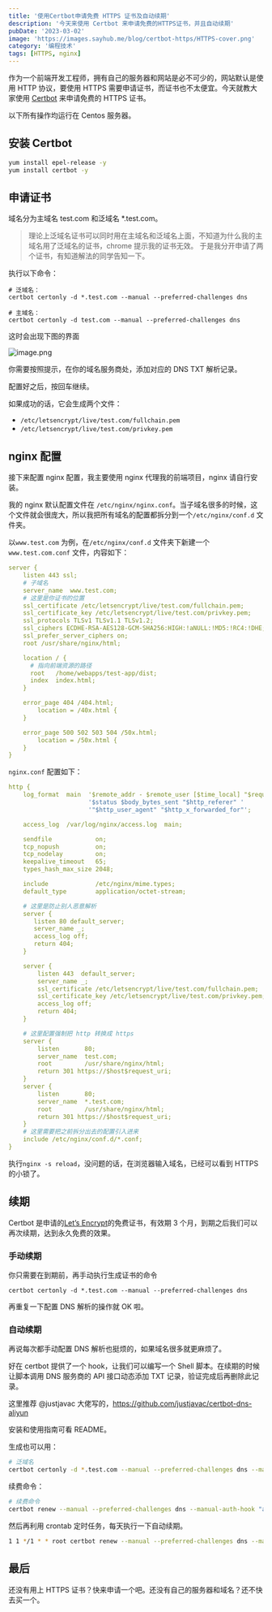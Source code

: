 ```yaml
---
title: '使用Certbot申请免费 HTTPS 证书及自动续期'
description: '今天来使用 Certbot 来申请免费的HTTPS证书，并且自动续期'
pubDate: '2023-03-02'
image: 'https://images.sayhub.me/blog/certbot-https/HTTPS-cover.png'
category: '编程技术'
tags: [HTTPS, nginx]
---
```


作为一个前端开发工程师，拥有自己的服务器和网站是必不可少的，网站默认是使用 HTTP 协议，要使用 HTTPS 需要申请证书，而证书也不太便宜。今天就教大家使用 [Certbot](https://certbot.eff.org/) 来申请免费的 HTTPS 证书。

以下所有操作均运行在 Centos 服务器。

## 安装 Certbot

```bash
yum install epel-release -y
yum install certbot -y
```

## 申请证书

域名分为主域名 test.com 和泛域名 \*.test.com。

> 理论上泛域名证书可以同时用在主域名和泛域名上面，不知道为什么我的主域名用了泛域名的证书，chrome 提示我的证书无效。
> 于是我分开申请了两个证书，有知道解法的同学告知一下。

执行以下命令：

```
# 泛域名：
certbot certonly -d *.test.com --manual --preferred-challenges dns

# 主域名：
certbot certonly -d test.com --manual --preferred-challenges dns
```

这时会出现下图的界面

![image.png](https://images.sayhub.me/blog/certbot-https/https.png)

你需要按照提示，在你的域名服务商处，添加对应的 DNS TXT 解析记录。

配置好之后，按回车继续。

如果成功的话，它会生成两个文件：

- `/etc/letsencrypt/live/test.com/fullchain.pem`
- `/etc/letsencrypt/live/test.com/privkey.pem`

## nginx 配置

接下来配置 nginx 配置，我主要使用 nginx 代理我的前端项目，nginx 请自行安装。

我的 nginx 默认配置文件在 `/etc/nginx/nginx.conf`。当子域名很多的时候，这个文件就会很庞大，所以我把所有域名的配置都拆分到一个`/etc/nginx/conf.d` 文件夹。

以`www.test.com` 为例，在`/etc/nginx/conf.d` 文件夹下新建一个 `www.test.com.conf` 文件，内容如下：

```yml
server {
    listen 443 ssl;
    # 子域名
    server_name  www.test.com;
    # 这里是你证书的位置
    ssl_certificate /etc/letsencrypt/live/test.com/fullchain.pem;
    ssl_certificate_key /etc/letsencrypt/live/test.com/privkey.pem;
    ssl_protocols TLSv1 TLSv1.1 TLSv1.2;
    ssl_ciphers ECDHE-RSA-AES128-GCM-SHA256:HIGH:!aNULL:!MD5:!RC4:!DHE;
    ssl_prefer_server_ciphers on;
    root /usr/share/nginx/html;

    location / {
      # 指向前端资源的路径
      root   /home/webapps/test-app/dist;
      index  index.html;
    }

    error_page 404 /404.html;
        location = /40x.html {
    }

    error_page 500 502 503 504 /50x.html;
        location = /50x.html {
    }
}
```

`nginx.conf` 配置如下：

```yml
http {
    log_format  main  '$remote_addr - $remote_user [$time_local] "$request" '
                      '$status $body_bytes_sent "$http_referer" '
                      '"$http_user_agent" "$http_x_forwarded_for"';

    access_log  /var/log/nginx/access.log  main;

    sendfile            on;
    tcp_nopush          on;
    tcp_nodelay         on;
    keepalive_timeout   65;
    types_hash_max_size 2048;

    include             /etc/nginx/mime.types;
    default_type        application/octet-stream;

    # 这里是防止别人恶意解析
    server {
       listen 80 default_server;
       server_name _;
       access_log off;
       return 404;
    }

    server {
        listen 443  default_server;
        server_name _;
        ssl_certificate /etc/letsencrypt/live/test.com/fullchain.pem;
        ssl_certificate_key /etc/letsencrypt/live/test.com/privkey.pem;
        access_log off;
        return 404;
    }

    # 这里配置强制把 http 转换成 https
    server {
        listen       80;
        server_name  test.com;
        root         /usr/share/nginx/html;
        return 301 https://$host$request_uri;
    }
    server {
        listen       80;
        server_name  *.test.com;
        root         /usr/share/nginx/html;
        return 301 https://$host$request_uri;
    }
    # 这里需要把之前拆分出去的配置引入进来
    include /etc/nginx/conf.d/*.conf;
}

```

执行`nginx -s reload`，没问题的话，在浏览器输入域名，已经可以看到 HTTPS 的小锁了。

## 续期

Certbot 是申请的[Let’s Encrypt](https://letsencrypt.org/)的免费证书，有效期 3 个月，到期之后我们可以再次续期，达到永久免费的效果。

### 手动续期

你只需要在到期前，再手动执行生成证书的命令

```
certbot certonly -d *.test.com --manual --preferred-challenges dns
```

再重复一下配置 DNS 解析的操作就 OK 啦。

### 自动续期

再说每次都手动配置 DNS 解析也挺烦的，如果域名很多就更麻烦了。

好在 certbot 提供了一个 hook，让我们可以编写一个 Shell 脚本。在续期的时候让脚本调用 DNS 服务商的 API 接口动态添加 TXT 记录，验证完成后再删除此记录。

这里推荐 @justjavac 大佬写的，https://github.com/justjavac/certbot-dns-aliyun

安装和使用指南可看 README。

生成也可以用：

```bash
# 泛域名
certbot certonly -d *.test.com --manual --preferred-challenges dns --manual-auth-hook "alidns" --manual-cleanup-hook "alidns clean"
```

续费命令：

```bash
# 续费命令
certbot renew --manual --preferred-challenges dns --manual-auth-hook "alidns" --manual-cleanup-hook "alidns clean"
```

然后再利用 crontab 定时任务，每天执行一下自动续期。

```bash
1 1 */1 * * root certbot renew --manual --preferred-challenges dns --manual-auth-hook "alidns" --manual-cleanup-hook "alidns clean" --deploy-hook "nginx -s reload"
```

## 最后

还没有用上 HTTPS 证书？快来申请一个吧。还没有自己的服务器和域名？还不快去买一个。
